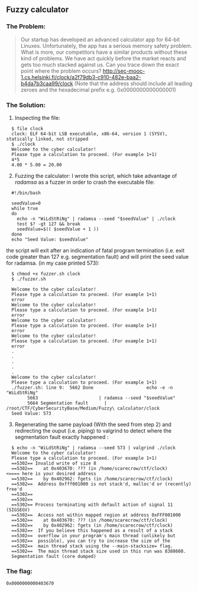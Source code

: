 ## Fuzzy calculator

### The Problem:

> Our startup has developed an advanced calculator app for 64-bit Linuxes. 
> Unfortunately, the app has a serious memory safety problem. 
> What is more, our competitors have a similar products without these kind of problems. 
> We have act quickly before the market reacts and gets too much stacked against us. 
> Can you trace down the exact point where the problem occurs? 
> http://sec-mooc-1.cs.helsinki.fi/clock/a2f79db3-c910-482e-baa2-b4da7b3caa99/clock 
> (Note that the address should include all leading zeroes and the hexadecimal prefix e.g. 0x0000000000000001)

### The Solution:

1. Inspecting the file:

  ```shell
	$ file clock
	clock: ELF 64-bit LSB executable, x86-64, version 1 (SYSV), statically linked, not stripped
	$ ./clock
	Welcome to the cyber calculator!
	Please type a calculation to proceed. (For example 1+1)
	4*5
	4.00 * 5.00 = 20.00
  ```

2. Fuzzing the calculator:
I wrote this script, which take advantage of *radamsa* as a fuzzer in order to crash the executable file:

  ```shell
	#!/bin/bash

	seedValue=0
	while true
	do
	  echo -n "WiLdStRiNg" | radamsa --seed "$seedValue" | ./clock
	  test $? -gt 127 && break
	  seedValue=$(( $seedValue + 1 ))
	done
	echo "Seed Value: $seedValue"
  ```

the script will exit after an indication of fatal program termination (i.e. exit code greater than 127 e.g. segmentation fault) and will print the seed value for radamsa.
(in my case printed 573):


  ```shell
	$ chmod +x fuzzer.sh clock
	$ ./fuzzer.sh

	Welcome to the cyber calculator!
	Please type a calculation to proceed. (For example 1+1)
	error
	Welcome to the cyber calculator!
	Please type a calculation to proceed. (For example 1+1)
	error
	Welcome to the cyber calculator!
	Please type a calculation to proceed. (For example 1+1)
	error
	Welcome to the cyber calculator!
	Please type a calculation to proceed. (For example 1+1)
	error
	.
	.
	.
	.
	.
	Welcome to the cyber calculator!
	Please type a calculation to proceed. (For example 1+1)
	./fuzzer.sh: line 9:  5662 Done                    echo -e -n "WiLdStRiNg"
	      5663                       | radamsa --seed "$seedValue"
	      5664 Segmentation fault      | /root/CTF/CyberSecurityBase/Medium/Fuzzy\ calculator/clock
	Seed Value: 573
  ```


3. Regenerating the same payload (With the seed from step 2) and redirecting the ouput (i.e. piping) to valgrind to detect where the segmentation fault exactly happened :

  ```shell
	$ echo -n "WiLdStRiNg" | radamsa --seed 573 | valgrind ./clock
	Welcome to the cyber calculator!
	Please type a calculation to proceed. (For example 1+1)
	==5302== Invalid write of size 8
	==5302==    at 0x403670: ??? (in /home/scarecrow/ctf/clock)			<==== here is your desired address
	==5302==    by 0x402962: fgets (in /home/scarecrow/ctf/clock)
	==5302==  Address 0xfff001000 is not stack'd, malloc'd or (recently) free'd
	==5302== 
	==5302== 
	==5302== Process terminating with default action of signal 11 (SIGSEGV)
	==5302==  Access not within mapped region at address 0xFFF001000
	==5302==    at 0x403670: ??? (in /home/scarecrow/ctf/clock)
	==5302==    by 0x402962: fgets (in /home/scarecrow/ctf/clock)
	==5302==  If you believe this happened as a result of a stack
	==5302==  overflow in your program's main thread (unlikely but
	==5302==  possible), you can try to increase the size of the
	==5302==  main thread stack using the --main-stacksize= flag.
	==5302==  The main thread stack size used in this run was 8388608.
	Segmentation fault (core dumped)
  ```

### The flag:
`0x0000000000403670`


